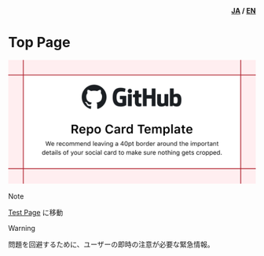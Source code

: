 <div id="lang" style="text-align: right; font-weight: bold;"><u>JA</u> / <a href="../en-us/README.md">EN</a></div>

# Top Page

![App Icon](../assets/images/sample.png)

> [!NOTE]
> [Test Page](page.md) に移動

> [!WARNING]
> 問題を回避するために、ユーザーの即時の注意が必要な緊急情報。

